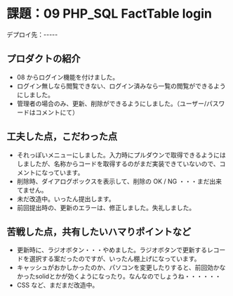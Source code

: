 # 課題：09 PHP_SQL FactTable login

デプロイ先：-----

## プロダクトの紹介
- 08 からログイン機能を付けました。
- ログイン無しなら閲覧できない、ログイン済みなら一覧の閲覧ができるようにしました。
- 管理者の場合のみ、更新、削除ができるようにしました。（ユーザー/パスワードはコメントにて）

## 工夫した点，こだわった点
- それっぽいメニューにしました。入力時にプルダウンで取得できるようにはしましたが、名称からコードを取得するのがまだ実装できていないので、コメントになっています。
- 削除時、ダイアログボックスを表示して、削除の OK / NG ・・・まだ出来てません。
- 未だ改造中。いったん提出します。
- 前回提出時の、更新のエラーは、修正しました。失礼しました。

## 苦戦した点，共有したいハマりポイントなど
- 更新時に、ラジオボタン・・・やめました。ラジオボタンで更新するレコードを選択する案だったのですが、いったん棚上げになっています。
- キャッシュがおかしかったのか、パソコンを変更したりすると、前回効かなかったsolidとかが効くようになったり。なんなのでしょうね・・・・・・
- CSS など、まだまだ改造中。

